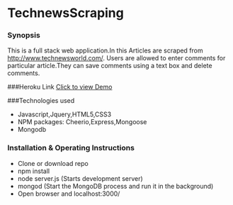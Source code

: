 # TechnewsScraping

### Synopsis
This is a full stack web application.In this Articles are scraped from http://www.technewsworld.com/. Users are allowed to enter comments for particular article.They can save comments using a text box and delete comments.

###Heroku Link
[Click to view Demo](https://pure-oasis-68826.herokuapp.com/)

###Technologies used
* Javascript,Jquery,HTML5,CSS3
* NPM packages: Cheerio,Express,Mongoose
* Mongodb

### Installation & Operating Instructions 
* Clone or download repo
* npm install
* node server.js (Starts development server)
* mongod (Start the MongoDB process and run it in the background)
* Open browser and localhost:3000/